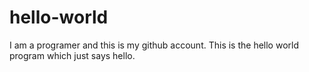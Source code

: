 # hello-world
I am a programer and this is my github account. 
This is the hello world program which just says hello.

